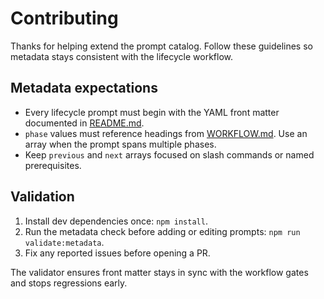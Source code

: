 # Contributing

Thanks for helping extend the prompt catalog. Follow these guidelines so metadata stays consistent with the lifecycle workflow.

## Metadata expectations

- Every lifecycle prompt must begin with the YAML front matter documented in [README.md](README.md).
- `phase` values must reference headings from [WORKFLOW.md](WORKFLOW.md). Use an array when the prompt spans multiple phases.
- Keep `previous` and `next` arrays focused on slash commands or named prerequisites.

## Validation

1. Install dev dependencies once: `npm install`.
2. Run the metadata check before adding or editing prompts: `npm run validate:metadata`.
3. Fix any reported issues before opening a PR.

The validator ensures front matter stays in sync with the workflow gates and stops regressions early.
